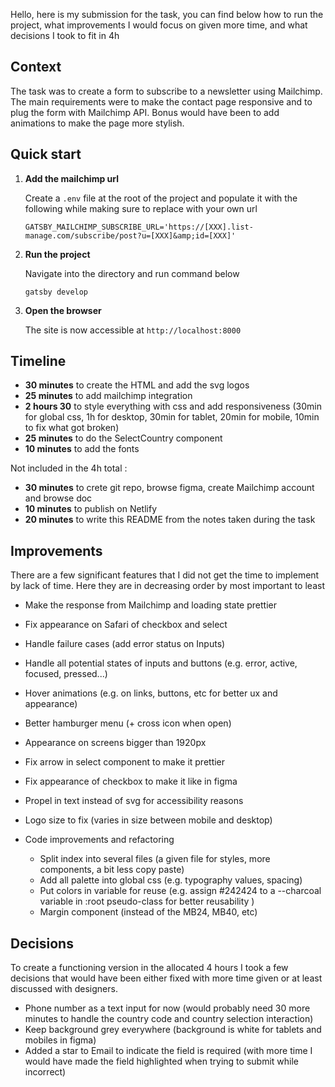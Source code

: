 Hello, here is my submission for the task, you can find below how to run the project,
what improvements I would focus on given more time, and what decisions I took to fit in 4h

## Context

The task was to create a form to subscribe to a newsletter using Mailchimp. 
The main requirements were to make the contact page responsive and to plug the 
form with Mailchimp API. Bonus would have been to add animations to make the page more stylish.  


## Quick start

1. **Add the mailchimp url**

    Create a `.env` file at the root of the project and populate it with the following while making sure to replace with
your own url

   ```
   GATSBY_MAILCHIMP_SUBSCRIBE_URL='https://[XXX].list-manage.com/subscribe/post?u=[XXX]&amp;id=[XXX]'
   ```


2. **Run the project**

    Navigate into the directory and run command below

    ```shell
    gatsby develop
    ```

3. **Open the browser**

    The site is now accessible at `http://localhost:8000`

## Timeline

- **30 minutes** to create the HTML and add the svg logos
- **25 minutes** to add mailchimp integration
- **2 hours 30** to style everything with css and add responsiveness (30min for global css, 1h for desktop, 30min for tablet, 20min for mobile, 10min to fix what got broken)
- **25 minutes** to do the SelectCountry component
- **10 minutes** to add the fonts

Not included in the 4h total :
- **30 minutes** to crete git repo, browse figma, create Mailchimp account and browse doc
- **10 minutes** to publish on Netlify
- **20 minutes** to write this README from the notes taken during the task

## Improvements

There are a few significant features that I did not get the time to implement 
by lack of time. Here they are in decreasing order by most important to least

* Make the response from Mailchimp and loading state prettier
* Fix appearance on Safari of checkbox and select
* Handle failure cases (add error status on Inputs)
* Handle all potential states of inputs and buttons (e.g. error, active, focused, pressed...)
* Hover animations (e.g. on links, buttons, etc for better ux and appearance)
* Better hamburger menu (+ cross icon when open)
* Appearance on screens bigger than 1920px
* Fix arrow in select component to make it prettier
* Fix appearance of checkbox to make it like in figma
* Propel in text instead of svg for accessibility reasons
* Logo size to fix (varies in size between mobile and desktop)


* Code improvements and refactoring
  * Split index into several files (a given file for styles, more components, a bit less copy paste)
  * Add all palette into global css (e.g. typography values, spacing)
  * Put colors in variable for reuse (e.g. assign #242424 to a --charcoal variable in :root pseudo-class for better reusability )
  * Margin component (instead of the MB24, MB40, etc)








## Decisions

To create a functioning version in the allocated 4 hours I took a few 
decisions that would have been either fixed with more time given 
or at least discussed with designers.
* Phone number as a text input for now (would probably need 30 more minutes to 
handle the country code and country selection interaction)
* Keep background grey everywhere (background is white for tablets and mobiles in figma)
* Added a star to Email to indicate the field is required (with more time I would 
have made the field highlighted when trying to submit while incorrect) 

